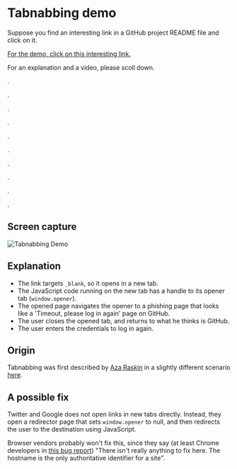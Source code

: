 # Tabnabbing demo

Suppose you find an interesting link in a GitHub project README file and click on it.

<a href="http://molnarg.github.io/tabnabbing-demo/decoy_document.html" target="_blank">For the demo, click on this interesting link.</a>

For an explanation and a video, please scoll down.

.

.

.

.

.

.

.

.

.

.

## Screen capture

![Tabnabbing Demo](https://molnarg.github.io/tabnabbing-demo/tabnabbing_demo.gif)

## Explanation

* The link targets `_blank`, so it opens in a new tab.
* The JavaScript code running on the new tab has a handle to its opener tab (`window.opener`).
* The opened page navigates the opener to a phishing page that looks like a 'Timeout, please log in again' page on GitHub.
* The user closes the opened tab, and returns to what he thinks is GitHub.
* The user enters the credentials to log in again.

## Origin

Tabnabbing was first described by [Aza Raskin](https://twitter.com/aza) in a slightly different scenario
[here](http://www.azarask.in/blog/post/a-new-type-of-phishing-attack/).

## A possible fix

Twitter and Google does not open links in new tabs directly. Instead, they open a redirector page that sets `window.opener`
to null, and then redirects the user to the destination using JavaScript.

Browser vendors probably won't fix this, since they say (at least Chrome developers in [this bug report](https://code.google.com/p/chromium/issues/detail?id=45008#c1)) "There isn't really anything to fix here. The hostname is the only authoritative identifier for a site".

